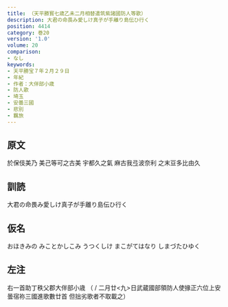 ```yaml
---
title: （天平勝寳七歳乙未二月相替遣筑紫諸國防人等歌）
description: 大君の命畏み愛しけ真子が手離り島伝ひ行く
position: 4414
category: 巻20
version: '1.0'
volume: 20
comparison:
- なし
keywords:
- 天平勝宝７年２月２９日
- 年紀
- 作者：大伴部小歳
- 防人歌
- 埼玉
- 安曇三國
- 悲別
- 羈旅
---
```


## 原文

於保伎美乃 美己等可之古美 宇都久之氣 麻古我弖波奈利 之末豆多比由久

## 訓読

大君の命畏み愛しけ真子が手離り島伝ひ行く

## 仮名

おほきみの みことかしこみ うつくしけ まこがてはなり しまづたひゆく

## 左注

右一首助丁秩父郡大伴部小歳 （ / 二月廿<九>日武蔵國部領防人使掾正六位上安曇宿祢三國進歌數廿首 但拙劣歌者不取載之）
